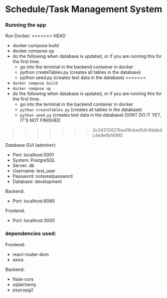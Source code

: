 # Schedule/Task Management System


### Running the app
Run Docker: 
<<<<<<< HEAD
- docker compose build
- docker compose up
- do the following when database is updated, or if you are running this for the first time.
    - go into the terminal in the backend container in docker
    - python createTables.py (creates all tables in the database)
    - python seed.py (creates test data in the database)
=======
- `docker compose build`
- `docker compose up`
- do the following when database is updated, or if you are running this for the first time.
    - go into the terminal in the backend container in docker
    - `python createTables.py` (creates all tables in the database)
    - `python seed.py` (creates test data in the database) DONT DO IT YET, IT'S NOT FINISHED
>>>>>>> 2c34212427baa19cbed54c8dabdc4e9e1bf4f8f5

Database GUI (adminer): 
- Port: localhost:5001 
- System: PostgreSQL
- Server: db
- Username: test_user
- Password: notarealpassword
- Database: development

Backend: 
- Port: localhost:8080

Frontend:
- Port: localhost:3000


### dependencies used: 
Frontend: 
- react-router-dom
- axios 

Backend: 
- flask-cors
- sqlalchemy
- psycopg2